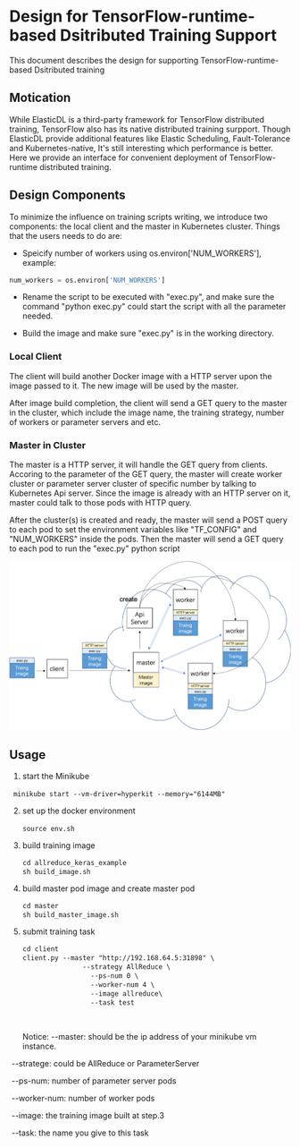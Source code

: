 # Design for TensorFlow-runtime-based Dsitributed Training Support

This document describes the design for supporting TensorFlow-runtime-based Dsitributed training

## Motication

While ElasticDL is a third-party framework for TensorFlow distributed training, TensorFlow also has its native distributed training surpport. Though ElasticDL provide additional features like Elastic Scheduling, Fault-Tolerance and Kubernetes-native, It's still interesting which performance is better. Here we provide an interface for convenient deployment of TensorFlow-runtime distributed training.

## Design Components

To minimize the influence on training scripts writing, we introduce two components: the local client and the master in Kubernetes cluster. Things that the users needs to do are:

* Speicify number of workers using os.environ['NUM_WORKERS'], example:

```python
num_workers = os.environ['NUM_WORKERS']
```
* Rename the script to be executed with "exec.py", and make sure the command "python exec.py" could start the script with all the parameter needed.

* Build the image and make sure "exec.py" is in the working directory.

### Local Client

The client will build another Docker image with a HTTP server upon the image passed to it. The new image will be used by the master.

After image build completion, the client will send a GET query to the master in the cluster, which include the image name, the training strategy, number of workers or parameter servers and etc. 

### Master in Cluster

The master is a HTTP server, it will handle the GET query from clients. Accoring to the parameter of the GET query, the master will create worker cluster or parameter server cluster of specific number by talking to Kubernetes Api server. Since the image is already with an HTTP server on it, master could talk to those pods with HTTP query.

After the cluster(s) is created and ready, the master will send a POST query to each pod to set the environment variables like "TF_CONFIG" and "NUM_WORKERS" inside the pods. Then the master will send a GET query to each pod to run the "exec.py" python script 

![master-client](/docs/images/tf-runtime-demo-design-doc.png)

## Usage

1. start the Minikube

​       ``` minikube start --vm-driver=hyperkit --memory="6144MB"```

2. set up the docker environment

   ```source env.sh```

3. build training image

   ```shell
   cd allreduce_keras_example
   sh build_image.sh
   ```

4. build master pod image and create master pod

   ```
   cd master
   sh build_master_image.sh
   ```

5. submit training task

   ```shell
   cd client
   client.py --master "http://192.168.64.5:31898" \
   				  --strategy AllReduce \
   					--ps-num 0 \
   					--worker-num 4 \
   					--image allreduce\
   					--task test
   ```

   ​        

   Notice: --master: should be the ip address of your minikube vm instance.

​                --stratege: could be AllReduce or ParameterServer

​                --ps-num: number of parameter server pods

​                --worker-num: number of worker pods

​                --image: the training image built at step.3

​                --task: the name you give to this task